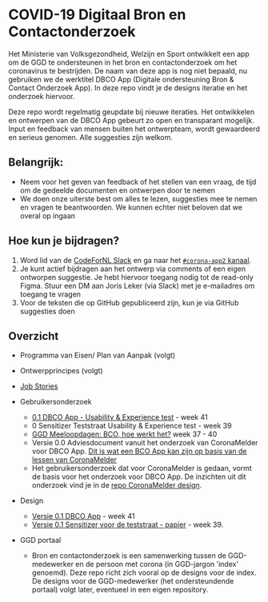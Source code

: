 # COVID-19 Digitaal Bron en Contactonderzoek

Het Ministerie van Volksgezondheid, Welzijn en Sport ontwikkelt een app om de GGD te ondersteunen in het bron en contactonderzoek om het coronavirus te bestrijden. De naam van deze app is nog niet bepaald, nu gebruiken we de werktitel DBCO App (Digitale ondersteuning Bron & Contact Onderzoek App). In deze repo vindt je de designs iteratie en het onderzoek hiervoor. 

Deze repo wordt regelmatig geupdate bij nieuwe iteraties. Het ontwikkelen en ontwerpen van de DBCO App gebeurt zo open en transparant mogelijk. Input en feedback van mensen buiten het ontwerpteam, wordt gewaardeerd en serieus genomen. Alle suggesties zijn welkom.

## Belangrijk:
* Neem voor het geven van feedback of het stellen van een vraag, de tijd om de gedeelde documenten en ontwerpen door te nemen
* We doen onze uiterste best om alles te lezen, suggesties mee te nemen en vragen te beantwoorden. We kunnen echter niet beloven dat we overal op ingaan

## Hoe kun je bijdragen?

1. Word lid van de [CodeForNL Slack](https://doemee.codefor.nl/) en ga naar het [`#corona-app2` kanaal](https://codefornl.slack.com/archives/C01C25PP95L). 
2. Je kunt actief bijdragen aan het ontwerp via comments of een eigen ontworpen suggestie. Je hebt hiervoor toegang nodig tot de read-only Figma. Stuur een DM aan Joris Leker (via Slack) met je e-mailadres om toegang te vragen
3. Voor de teksten die op GitHub gepubliceerd zijn, kun je via GitHub suggesties doen

## Overzicht
* Programma van Eisen/ Plan van Aanpak (volgt)
* Ontwerpprincipes (volgt)
* [Job Stories](job-stories.md)

* Gebruikersonderzoek
  * [0.1 DBCO App - Usability & Experience test](https://corona.sticktailapp.com/study/app-onderzoek-901/) - week 41
  * 0 Sensitizer Teststraat Usability & Experience test - week 39
  * [GGD Meeloopdagen: BCO, hoe werkt het?](https://corona.sticktailapp.com/study/bco-onderzoek-hoe-werkt-het-655/) week 37 - 40 
  * Versie 0.0 Adviesdocument vanuit het onderzoek van CoronaMelder voor DBCO App. [Dit is wat een BCO App kan zijn op basis van de lessen van CoronaMelder](https://docs.google.com/document/d/1zNSkXXfYkcB18r2-kMdSy5Nujs0_wg39Y3Ee3P_1a1s/edit?usp=sharing)
  * Het gebruikersonderzoek dat voor CoronaMelder is gedaan, vormt de basis voor het onderzoek voor DBCO App. De inzichten uit dit onderzoek vind je in de [repo CoronaMelder design](https://github.com/minvws/nl-covid19-notification-app-design).
  
* Design
  * [Versie 0.1 DBCO App](https://www.figma.com/file/Vndv3EXiJDQ98livrJJcaT/Public-App2-Digitale-ondersteuning-bron-en-contactonderzoek?node-id=0%3A1) - week 41
  * [Versie 0.1 Sensitizer voor de teststraat - papier](https://www.figma.com/file/Vndv3EXiJDQ98livrJJcaT/Public-App2-Digitale-ondersteuning-bron-en-contactonderzoek?node-id=3%3A15580) - week 39.

* GGD portaal
  * Bron en contactonderzoek is een samenwerking tussen de GGD-medewerker en de persoon met corona (in GGD-jargon 'index' genoemd). Deze repo richt zich vooral op de designs voor de index. De designs voor de GGD-medewerker (het ondersteundende portaal) volgt later, eventueel in een eigen repository. 

